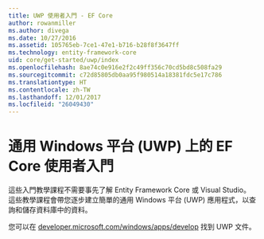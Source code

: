 ```yaml
---
title: UWP 使用者入門 - EF Core
author: rowanmiller
ms.author: divega
ms.date: 10/27/2016
ms.assetid: 105765eb-7ce1-47e1-b716-b28f8f3647ff
ms.technology: entity-framework-core
uid: core/get-started/uwp/index
ms.openlocfilehash: 8ae74c0e916e2f2c49ff356c70cd5bd8c508fa29
ms.sourcegitcommit: c72d85805db0aa95f980514a18381fdc5e17c786
ms.translationtype: HT
ms.contentlocale: zh-TW
ms.lasthandoff: 12/01/2017
ms.locfileid: "26049430"
---
```

# <a name="getting-started-with-ef-core-on-universal-windows-platform-uwp"></a>通用 Windows 平台 (UWP) 上的 EF Core 使用者入門

這些入門教學課程不需要事先了解 Entity Framework Core 或 Visual Studio。 這些教學課程會帶您逐步建立簡單的通用 Windows 平台 (UWP) 應用程式，以查詢和儲存資料庫中的資料。

您可以在 [developer.microsoft.com/windows/apps/develop](https://developer.microsoft.com/windows/apps/develop) 找到 UWP 文件。
